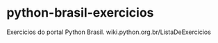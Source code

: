 # python-brasil-exercicios
Exercicios do portal Python Brasil.                            wiki.python.org.br/ListaDeExercicios
